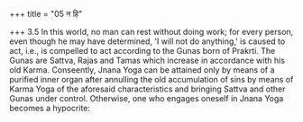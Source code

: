 +++
title = "05 न हि"

+++
3.5 In this world, no man can rest without doing work; for every person,
even though he may have determined, 'I will not do anything,' is caused to act, i.e., is compelled to act according to the Gunas born of Prakrti. The Gunas are Sattva, Rajas and Tamas which increase in accordance with his old Karma. Conseently, Jnana Yoga can be attained only by means of a purified inner organ after annulling the old accumulation of sins by means of Karma Yoga of the aforesaid characteristics and bringing Sattva and other Gunas under control.
Otherwise, one who engages oneself in Jnana Yoga becomes a hypocrite:

